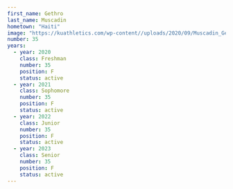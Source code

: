 ```yaml
---
first_name: Gethro
last_name: Muscadin
hometown: "Haiti"
image: "https://kuathletics.com/wp-content//uploads/2020/09/Muscadin_Gethro_09082020-600x500.jpg"
number: 35
years:
  - year: 2020
    class: Freshman
    number: 35
    position: F
    status: active
  - year: 2021
    class: Sophomore
    number: 35
    position: F
    status: active
  - year: 2022
    class: Junior
    number: 35
    position: F
    status: active
  - year: 2023
    class: Senior
    number: 35
    position: F
    status: active
---
```

